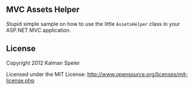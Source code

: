 ## MVC Assets Helper

Stupid simple sample on how to use the little `AssetsHelper` class in your ASP.NET MVC application.

## License

Copyright 2012 Kalman Speier

Licensed under the MIT License: http://www.opensource.org/licenses/mit-license.php